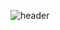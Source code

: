 ![header](https://capsule-render.vercel.app/api?type=waving&color=gradient&height=400&section=header&text=Seonghwan%20Yoon&fontSize=100)
